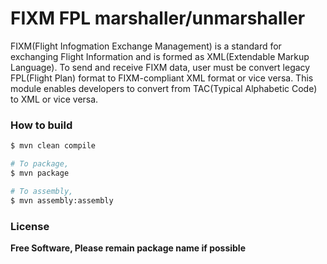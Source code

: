 # FIXM FPL marshaller/unmarshaller

FIXM(Flight Infogmation Exchange Management) is a standard for exchanging Flight Information and is formed as XML(Extendable Markup Language).
To send and receive FIXM data, user must be convert legacy FPL(Flight Plan) format to FIXM-compliant XML format or vice versa. This module enables developers to convert from TAC(Typical Alphabetic Code) to XML or vice versa.



### How to build

```sh
$ mvn clean compile

# To package, 
$ mvn package

# To assembly,
$ mvn assembly:assembly
```

### License

**Free Software, Please remain package name if possible**

